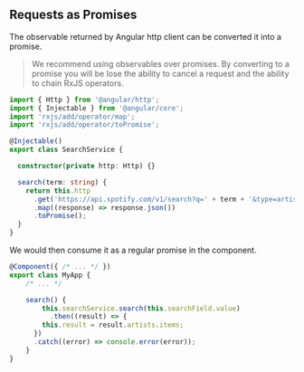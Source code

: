 ## Requests as Promises

The observable returned by Angular http client can be converted it into a promise.

> We recommend using observables over promises. By converting to a promise you will be lose the ability to cancel a request and the ability to chain RxJS operators.

```ts
import { Http } from '@angular/http';
import { Injectable } from '@angular/core';
import 'rxjs/add/operator/map';
import 'rxjs/add/operator/toPromise';

@Injectable()
export class SearchService {

  constructor(private http: Http) {}

  search(term: string) {
    return this.http
      .get('https://api.spotify.com/v1/search?q=' + term + '&type=artist')
      .map((response) => response.json())
      .toPromise();
  }
}
```

We would then consume it as a regular promise in the component.

```ts
@Component({ /* ... */ })
export class MyApp {
	/* ... */

	search() {
		this.searchService.search(this.searchField.value)
		  .then((result) => {
        this.result = result.artists.items;
      })
      .catch((error) => console.error(error));
	}
}
```
